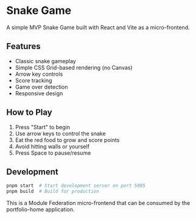 # Snake Game

A simple MVP Snake Game built with React and Vite as a micro-frontend.

## Features

- Classic snake gameplay
- Simple CSS Grid-based rendering (no Canvas)
- Arrow key controls
- Score tracking
- Game over detection
- Responsive design

## How to Play

1. Press "Start" to begin
2. Use arrow keys to control the snake
3. Eat the red food to grow and score points
4. Avoid hitting walls or yourself
5. Press Space to pause/resume

## Development

```bash
pnpm start  # Start development server on port 5005
pnpm build  # Build for production
```

This is a Module Federation micro-frontend that can be consumed by the portfolio-home application.